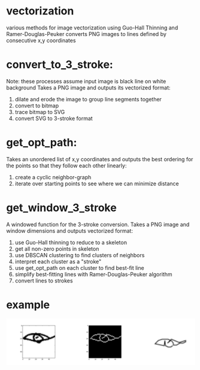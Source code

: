 # vectorization
various methods for image vectorization using Guo-Hall Thinning and Ramer-Douglas-Peuker
converts PNG images to lines defined by consecutive x,y coordinates

# convert_to_3_stroke:
Note: these processes assume input image is black line on white background
Takes a PNG image and outputs its vectorized format:
1) dilate and erode the image to group line segments together
2) convert to bitmap
3) trace bitmap to SVG
4) convert SVG to 3-stroke format
        
# get_opt_path:
Takes an unordered list of x,y coordinates and outputs the best ordering for the points so that they follow each other linearly:
1) create a cyclic neighbor-graph
2) iterate over starting points to see where we can minimize distance
        
# get_window_3_stroke
A windowed function for the 3-stroke conversion.
Takes a PNG image and window dimensions and outputs vectorized format:
1) use Guo-Hall thinning to reduce to a skeleton
2) get all non-zero points in skeleton
3) use DBSCAN clustering to find clusters of neighbors
4) interpret each cluster as a "stroke"
5) use get_opt_path on each cluster to find best-fit line
6) simplify best-fitting lines with Ramer-Douglas-Peuker algorithm
7) convert lines to strokes

# example
![example](https://github.com/cynthiaxhua/vectorization/blob/master/demo.png "Vectorization")
